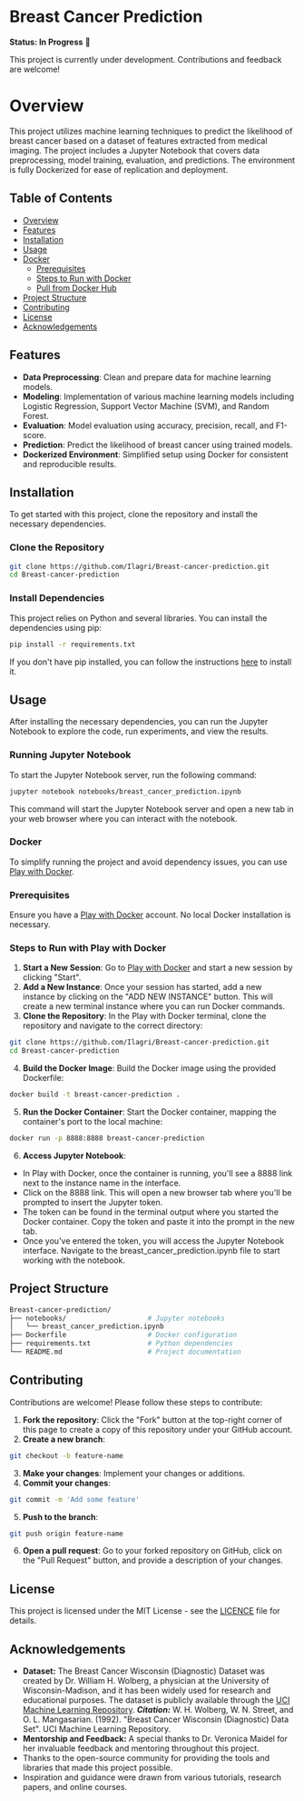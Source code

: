 # Breast Cancer Prediction

**Status: In Progress** 🚧

This project is currently under development. Contributions and feedback are welcome!

# Overview

This project utilizes machine learning techniques to predict the likelihood of breast cancer based on a dataset of features extracted from medical imaging. The project includes a Jupyter Notebook that covers data preprocessing, model training, evaluation, and predictions. The environment is fully Dockerized for ease of replication and deployment.

## Table of Contents
- [Overview](#overview)
- [Features](#features)
- [Installation](#installation)
- [Usage](#usage)
- [Docker](#docker)
  - [Prerequisites](#prerequisites)
  - [Steps to Run with Docker](#steps-to-run-with-docker)
  - [Pull from Docker Hub](#pull-from-docker-hub)
- [Project Structure](#project-structure)
- [Contributing](#contributing)
- [License](#license)
- [Acknowledgements](#acknowledgements)

## Features

- **Data Preprocessing**: Clean and prepare data for machine learning models.
- **Modeling**: Implementation of various machine learning models including Logistic Regression, Support Vector Machine (SVM), and Random Forest.
- **Evaluation**: Model evaluation using accuracy, precision, recall, and F1-score.
- **Prediction**: Predict the likelihood of breast cancer using trained models.
- **Dockerized Environment**: Simplified setup using Docker for consistent and reproducible results.

## Installation

To get started with this project, clone the repository and install the necessary dependencies.

### Clone the Repository

```bash
git clone https://github.com/Ilagri/Breast-cancer-prediction.git
cd Breast-cancer-prediction
```

### Install Dependencies

This project relies on Python and several libraries. You can install the dependencies using pip:

```bash
pip install -r requirements.txt
```

If you don't have pip installed, you can follow the instructions [here](https://pip.pypa.io/en/stable/installation/) to install it.

## Usage

After installing the necessary dependencies, you can run the Jupyter Notebook to explore the code, run experiments, and view the results.

### Running Jupyter Notebook
To start the Jupyter Notebook server, run the following command:

```bash
jupyter notebook notebooks/breast_cancer_prediction.ipynb
```

This command will start the Jupyter Notebook server and open a new tab in your web browser where you can interact with the notebook.

### Docker
To simplify running the project and avoid dependency issues, you can use [Play with Docker](https://labs.play-with-docker.com/).

### Prerequisites
Ensure you have a [Play with Docker](https://labs.play-with-docker.com/) account. No local Docker installation is necessary.

### Steps to Run with Play with Docker
1. **Start a New Session**: Go to [Play with Docker](https://labs.play-with-docker.com/) and start a new session by clicking "Start".
2. **Add a New Instance**: Once your session has started, add a new instance by clicking on the "ADD NEW INSTANCE" button. This will create a new terminal instance where you can run Docker commands.
3. **Clone the Repository**: In the Play with Docker terminal, clone the repository and navigate to the correct directory:
```bash
git clone https://github.com/Ilagri/Breast-cancer-prediction.git
cd Breast-cancer-prediction
```
4. **Build the Docker Image**: Build the Docker image using the provided Dockerfile:
```bash
docker build -t breast-cancer-prediction .
```
5. **Run the Docker Container**: Start the Docker container, mapping the container's port to the local machine:
```bash
docker run -p 8888:8888 breast-cancer-prediction
```
6. **Access Jupyter Notebook**:
- In Play with Docker, once the container is running, you'll see a 8888 link next to the instance name in the interface.
- Click on the 8888 link. This will open a new browser tab where you'll be prompted to insert the Jupyter token.
- The token can be found in the terminal output where you started the Docker container. Copy the token and paste it into the prompt in the new tab.
- Once you've entered the token, you will access the Jupyter Notebook interface. Navigate to the breast_cancer_prediction.ipynb file to start working with the notebook.

## Project Structure
```bash
Breast-cancer-prediction/
├── notebooks/                    # Jupyter notebooks
│   └── breast_cancer_prediction.ipynb
├── Dockerfile                    # Docker configuration
├── requirements.txt              # Python dependencies
└── README.md                     # Project documentation
```

## Contributing
Contributions are welcome! Please follow these steps to contribute:

1. **Fork the repository**: Click the "Fork" button at the top-right corner of this page to create a copy of this repository under your GitHub account.
2. **Create a new branch**:
  ```bash
  git checkout -b feature-name
  ```
3. **Make your changes**: Implement your changes or additions.
4. **Commit your changes**:
  ```bash
  git commit -m 'Add some feature'
  ```
5. **Push to the branch**:
  ```bash
  git push origin feature-name
  ```
6. **Open a pull request**: Go to your forked repository on GitHub, click on the "Pull Request" button, and provide a description of your changes.

## License
This project is licensed under the MIT License - see the [LICENCE](https://github.com/Ilagri/Breast-cancer-prediction/blob/main/LICENSE) file for details.

## Acknowledgements
- **Dataset:** The Breast Cancer Wisconsin (Diagnostic) Dataset was created by Dr. William H. Wolberg, a physician at the University of Wisconsin-Madison, and it has been widely used for research and educational purposes. The dataset is publicly available through the [UCI Machine Learning Repository](https://archive.ics.uci.edu/ml/datasets/Breast+Cancer+Wisconsin+%28Diagnostic%29).
***Citation:*** W. H. Wolberg, W. N. Street, and O. L. Mangasarian. (1992). "Breast Cancer Wisconsin (Diagnostic) Data Set". UCI Machine Learning Repository.
- **Mentorship and Feedback:** A special thanks to Dr. Veronica Maidel for her invaluable feedback and mentoring throughout this project.
- Thanks to the open-source community for providing the tools and libraries that made this project possible.
- Inspiration and guidance were drawn from various tutorials, research papers, and online courses.
